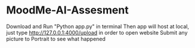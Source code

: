 # MoodMe-AI-Assesment
Download and Run "Python app.py" in terminal
Then app will host at local, just type http://127.0.0.1:4000/upload in order to open website
Submit any picture to Portrait to see what happened
